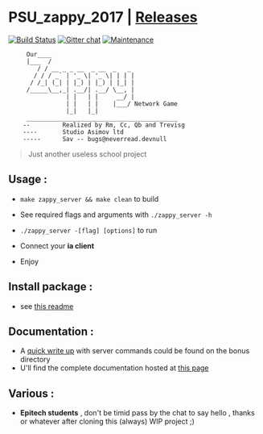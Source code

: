 # **PSU_zappy_2017** \| [Releases](https://github.com/trevisg/PSU_zappy_2017/releases)

[![Build Status](https://travis-ci.org/trevisg/PSU_zappy_2017.svg?branch=master)](https://travis-ci.org/trevisg/PSU_zappy_2017) [![Gitter chat](https://badges.gitter.im/gitterHQ/gitter.png)](https://gitter.im/PSU_zappy/Lobby)
[![Maintenance](https://img.shields.io/badge/Maintained%3F-yes-green.svg)](https://github.com/trevisg/PSU_zappy_2017/commits/master)

         Our____
         |___  /
            / / __ _ _ __  _ __  _   _
           / / / _` | '_ \| '_ \| | | |
          / /_| (_| | |_) | |_) | |_| |
         /_____\__,_| .__/| .__/ \__, |
                    | |   | |     __/ |
                    | |   | |    |___/ Network Game
                    |_|   |_|
         __________________________________________
        --         Realized by Rm, Cc, Qb and Trevisg
        ----       Studio Asimov ltd
        -----      Sav -- bugs@neverread.devnull

> Just another useless school project

## Usage :

-   `make zappy_server && make clean` to build

-   See required flags and arguments with `./zappy_server -h`

-   `./zappy_server -[flag] [options]` to run

-   Connect your  **ia client**

-   Enjoy

## Install package :

-   see [this readme](bonus/pkgs/README.md)

## Documentation :

-   A [quick write up](bonus/ZAPPY_CMDS.md) with server commands could be found on the bonus directory
-   U'll find the complete documentation hosted at [this page](https://trevisg.github.io/PSU_zappy_2017/)

## Various :

-   **Epitech students** , don't be timid pass by the chat to say hello , thanks or whatever after cloning this (always) WIP project ;)
